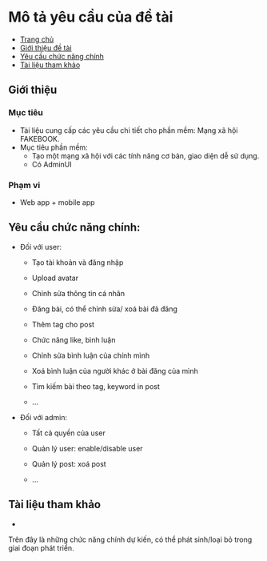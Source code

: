 # Mô tả yêu cầu của đề tài

* [Trang chủ](#Mô-tả-yêu-cầu-của-đề-tài)
* [Giới thiệu đề tài](#Giới-thiệu)
* [Yêu cầu chức năng chính](#Yêu-cầu-chức-năng-chính)
* [Tài liệu tham khảo](#Tài-liệu-tham-khảo)
## Giới thiệu
### Mục tiêu
- Tài liệu cung cấp các yêu cầu chi tiết cho phần mềm: Mạng xã hội FAKEBOOK.
- Mục tiêu phần mềm:
    + Tạo một mạng xã hội với các tính năng cơ bản, giao diện dễ sử dụng.
    + Có AdminUI
### Phạm vi
- Web app + mobile app
## Yêu cầu chức năng chính:

- Đối với user:
    
    + Tạo tài khoản và đăng nhập
    
    + Upload avatar
    
    + Chỉnh sửa thông tin cá nhân
    
    + Đăng bài, có thể chỉnh sửa/ xoá bài đã đăng
    
    + Thêm tag cho post
    
    + Chức năng like, bình luận
    
    + Chỉnh sửa bình luận của chính mình
    
    + Xoá bình luận của người khác ở bài đăng của mình
    
    + Tìm kiếm bài theo tag, keyword in post
    
    + ...
        
- Đối với admin:

    + Tất cả quyền của user 
    
    + Quản lý user: enable/disable user
    
    + Quản lý post: xoá post
    
    + ...
        
## Tài liệu tham khảo
-
Trên đây là những chức năng chính dự kiến, có thể phát sinh/loại bỏ trong giai đoạn phát triển.